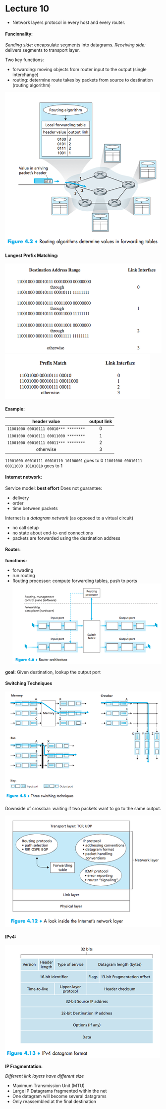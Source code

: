 # Lecture 10 #

- Network layers protocol in every host and every router.

#### Funcionality: ####

_Sending side:_ encapsulate segments into datagrams.
_Receiving side:_ delivers segments to transport layer.

Two key functions:
- forwarding: moving objects from router input to the output (single interchange)
- routing: determine route takes by packets from source to destination (routing algorithm)

![f-4-2](f-4-2.png)

#### Longest Prefix Matching: ####

![lpm-1](lpm-1.png)
![lpm-2](lpm-2.png)

#### Example: ####

|header value|output link|
|:-:|:-:|
|`11001000 00010111 00010*** ********`|0|
|`11001000 00010111 00011000 ********`|1|
|`11001000 00010111 00011*** ********`|2|
|otherwise|3|

`11001000 00010111 00010110 10100001` goes to 0
`11001000 00010111 00011000 10101010` goes to 1

#### Internet network: ####

Service model: **best effort**
Does not guarantee:

- delivery
- order
- time between packets

Internet is a _datagram network_ (as opposed to a virtual circuit)

- no call setup
- no state about end-to-end connections
- packets are forwarded using the destination address

#### Router: ####

**functions:**

- forwading
- run routing
- Routing processor: compute forwarding tables, push to ports
![f-4-6](f-4-6.png)

**goal:** Given destination, lookup the output port

#### Switching Techniques ####

![f-4-8](f-4-8.png)

Downside of crossbar: waiting if two packets want to go to the same output.

![f-4-12](f-4-12.png)

#### IPv4: ####

![f-4-13](f-4-13.png)

**IP Fragmentation:**

_Different link layers have different size_

- Maximum Transmission Unit (MTU)
- Large IP Datagrams fragmented within the net
- One datagram will become several datagrams
- Only reassembled at the final destination
